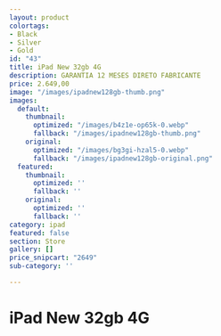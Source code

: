 ```yaml
---
layout: product
colortags:
- Black
- Silver
- Gold
id: "43"
title: iPad New 32gb 4G
description: GARANTIA 12 MESES DIRETO FABRICANTE
price: 2.649,00
image: "/images/ipadnew128gb-thumb.png"
images:
  default:
    thumbnail:
      optimized: "/images/b4z1e-op65k-0.webp"
      fallback: "/images/ipadnew128gb-thumb.png"
    original:
      optimized: "/images/bg3gi-hzal5-0.webp"
      fallback: "/images/ipadnew128gb-original.png"
  featured:
    thumbnail:
      optimized: ''
      fallback: ''
    original:
      optimized: ''
      fallback: ''
category: ipad
featured: false
section: Store
gallery: []
price_snipcart: "2649"
sub-category: ''

---
```

# iPad New 32gb 4G